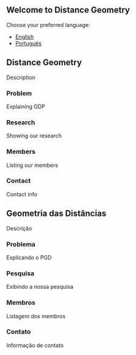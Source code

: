 ## Welcome to Distance Geometry

Choose your preferred language:

 * [English](#Distance\_Geometry)
 * [Português](#Geometria\_das\_Distâncias)

## Distance Geometry

Description

### Problem

Explaining GDP

### Research

Showing our research

### Members

Listing our members

### Contact

Contact info

## Geometria das Distâncias

Descrição

### Problema

Explicando o PGD

### Pesquisa

Exibindo a nossa pesquisa

### Membros

Listagem dos membros

### Contato

Informação de contato

<!--

**Here are some ideas to get you started:**

🙋‍♀️ A short introduction - what is your organization all about?
🌈 Contribution guidelines - how can the community get involved?
👩‍💻 Useful resources - where can the community find your docs? Is there anything else the community should know?
🍿 Fun facts - what does your team eat for breakfast?
🧙 Remember, you can do mighty things with the power of [Markdown](https://docs.github.com/github/writing-on-github/getting-started-with-writing-and-formatting-on-github/basic-writing-and-formatting-syntax)
-->
